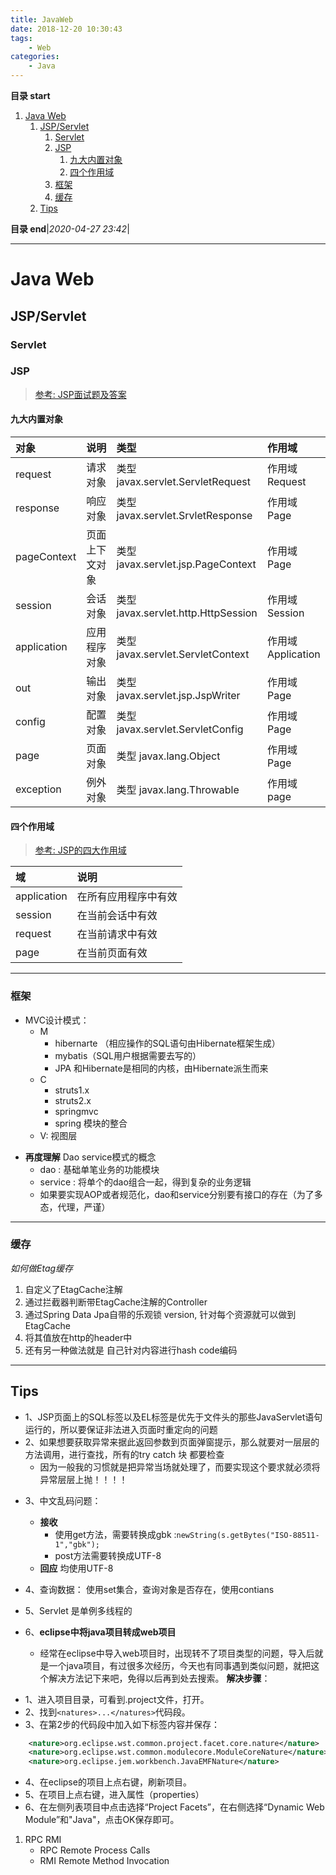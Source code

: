 ```yaml
---
title: JavaWeb
date: 2018-12-20 10:30:43
tags: 
    - Web
categories: 
    - Java
---
```


**目录 start**

1. [Java Web](#java-web)
    1. [JSP/Servlet](#jspservlet)
        1. [Servlet](#servlet)
        1. [JSP](#jsp)
            1. [九大内置对象](#九大内置对象)
            1. [四个作用域](#四个作用域)
        1. [框架](#框架)
        1. [缓存](#缓存)
    1. [Tips](#tips)

**目录 end**|_2020-04-27 23:42_|
****************************************
# Java Web
## JSP/Servlet

### Servlet
### JSP
> [参考: JSP面试题及答案](http://www.cnblogs.com/iOS-mt/p/5717631.html)

#### 九大内置对象

| 对象 | 说明 | 类型 | 作用域 |
|:----|:----|:----|:----|
| request     |       请求对象　   |             类型 javax.servlet.ServletRequest    |    作用域 Request
| response    |      响应对象     |              类型 javax.servlet.SrvletResponse   |    作用域  Page
| pageContext |   页面上下文对象     |  类型 javax.servlet.jsp.PageContext |     作用域    Page
| session     |       会话对象    |               类型 javax.servlet.http.HttpSession|       作用域    Session
| application |      应用程序对象   |       类型 javax.servlet.ServletContext          |作用域    Application
| out         |          输出对象 |                  类型 javax.servlet.jsp.JspWriter|             作用域    Page
| config      |        配置对象   |               类型 javax.servlet.ServletConfig   |         作用域    Page
| page        |       页面对象    |              类型 javax.lang.Object              |              作用域    Page
| exception   |     例外对象      |           类型 javax.lang.Throwable              |       作用域    page  

#### 四个作用域
> [参考: JSP的四大作用域](http://www.cnblogs.com/featherfly/p/3513656.html)

| 域 | 说明 |
|:----|:----|
| application | 在所有应用程序中有效
| session | 在当前会话中有效
| request | 在当前请求中有效
| page | 在当前页面有效

***********************

### 框架

* MVC设计模式：
    * M
        * hibernarte （相应操作的SQL语句由Hibernate框架生成）
        * mybatis（SQL用户根据需要去写的）
        * JPA 和Hibernate是相同的内核，由Hibernate派生而来
    * C
        * struts1.x
        * struts2.x
        * springmvc  
        * spring  模块的整合
    * V:
        视图层
- **再度理解** Dao service模式的概念
    * dao : 基础单笔业务的功能模块
    * service : 将单个的dao组合一起，得到复杂的业务逻辑
    * 如果要实现AOP或者规范化，dao和service分别要有接口的存在（为了多态，代理，严谨）

**************************
### 缓存 

_如何做Etag缓存_
1. 自定义了EtagCache注解
2. 通过拦截器判断带EtagCache注解的Controller
3. 通过Spring Data Jpa自带的乐观锁 version, 针对每个资源就可以做到EtagCache
4. 将其值放在http的header中
5. 还有另一种做法就是 自己针对内容进行hash code编码

**************************** 

## Tips
- 1、JSP页面上的SQL标签以及EL标签是优先于文件头的那些JavaServlet语句运行的，所以要保证非法进入页面时重定向的问题
- 2、如果想要获取异常来据此返回参数到页面弹窗提示，那么就要对一层层的方法调用，进行查找，所有的try catch 块 都要检查
    - 因为一般我的习惯就是把异常当场就处理了，而要实现这个要求就必须将异常层层上抛！！！！
* 3、中文乱码问题：
    - **接收**
        - 使用get方法，需要转换成gbk :`newString(s.getBytes("ISO-88511-1","gbk");`
        - post方法需要转换成UTF-8
    - **回应** 均使用UTF-8

*  4、查询数据： 使用set集合，查询对象是否存在，使用contians
*  5、Servlet 是单例多线程的
*  6、**eclipse中将java项目转成web项目**
    *  经常在eclipse中导入web项目时，出现转不了项目类型的问题，导入后就是一个java项目，有过很多次经历，今天也有同事遇到类似问题，就把这个解决方法记下来吧，免得以后再到处去搜索。 
    **解决步骤**： 
  
-  1、进入项目目录，可看到.project文件，打开。 
-  2、找到`<natures>...</natures>`代码段。 
-  3、在第2步的代码段中加入如下标签内容并保存： 
 
``` xml
    <nature>org.eclipse.wst.common.project.facet.core.nature</nature>
    <nature>org.eclipse.wst.common.modulecore.ModuleCoreNature</nature> 
    <nature>org.eclipse.jem.workbench.JavaEMFNature</nature> 

``` 
- 4、在eclipse的项目上点右键，刷新项目。 
- 5、在项目上点右键，进入属性（properties） 
- 6、在左侧列表项目中点击选择“Project Facets”，在右侧选择“Dynamic Web Module”和"Java"，点击OK保存即可。


1. RPC RMI
    - RPC Remote Process Calls 
    - RMI Remote Method Invocation 
